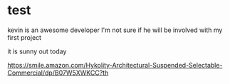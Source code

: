# test
kevin is an awesome developer
I'm not sure if he will be involved with my first project

it is sunny out today


https://smile.amazon.com/Hykolity-Architectural-Suspended-Selectable-Commercial/dp/B07W5XWKCC?th
